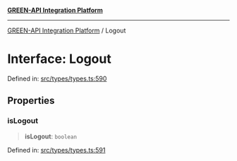[**GREEN-API Integration Platform**](../README.md)

***

[GREEN-API Integration Platform](../globals.md) / Logout

# Interface: Logout

Defined in: [src/types/types.ts:590](https://github.com/green-api/greenapi-integration/blob/1e2009040b9fbee0c78f6935b3e8b1d1b6550313/src/types/types.ts#L590)

## Properties

### isLogout

> **isLogout**: `boolean`

Defined in: [src/types/types.ts:591](https://github.com/green-api/greenapi-integration/blob/1e2009040b9fbee0c78f6935b3e8b1d1b6550313/src/types/types.ts#L591)
